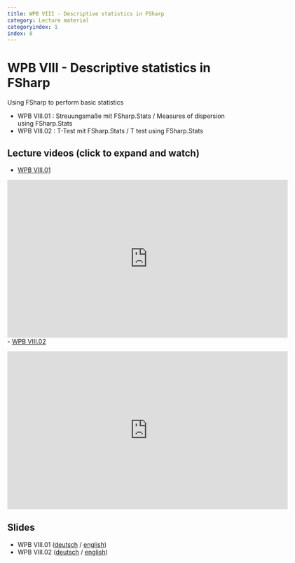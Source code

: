```yaml
---
title: WPB VIII - Descriptive statistics in FSharp
category: Lecture material
categoryindex: 1
index: 8
---
```


# WPB VIII - Descriptive statistics in FSharp

Using FSharp to perform basic statistics

- WPB VIII.01 : Streuungsmaße mit FSharp.Stats / Measures of dispersion using FSharp.Stats
- WPB VIII.02 : T-Test mit FSharp.Stats / T test using FSharp.Stats

 

## Lecture videos (click to expand and watch)

- <a href="#vimeo-1" data-action="collapse">WPB VIII.01 </a></p>
<div id="vimeo-1" class="is-collapsible">
    <iframe title="vimeo-player" src="https://player.vimeo.com/video/428055936" width="640" height="360" frameborder="0" allowfullscreen="allowfullscreen"></iframe>
</div>
- <a href="#vimeo-2" data-action="collapse">WPB VIII.02 </a></p>
<div id="vimeo-2" class="is-collapsible">
    <iframe title="vimeo-player" src="https://player.vimeo.com/video/428405483" width="640" height="360" frameborder="0" allowfullscreen="allowfullscreen"></iframe>
</div>

## Slides

- WPB VIII.01 ([deutsch](https://csb.bio.uni-kl.de/teaching/WPB_Podcast/VIII01_Streuungsma%C3%9Fe_mit_FSharpStats.pdf) /  [english](https://csb.bio.uni-kl.de/teaching/WPB_Podcast/eng/VIII01_Measures_of_dispersion_in_FSharpStats.pdf))
- WPB VIII.02 ([deutsch](https://csb.bio.uni-kl.de/teaching/WPB_Podcast/VIII02_T-Test_mit_FSharpStats.pdf) / [english](https://csb.bio.uni-kl.de/teaching/WPB_Podcast/eng/VIII02_T-test_using_FSharpStats.pdf))
